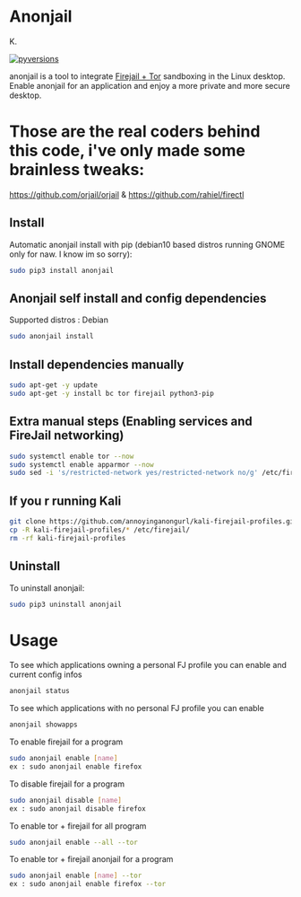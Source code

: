 Anonjail
=======

K.

[![pyversions](https://img.shields.io/badge/python-3.3%2B-blue.svg)](https://pypi.org/project/anonjail/)

anonjail is a tool to integrate [Firejail + Tor](https://firejail.wordpress.com/)
sandboxing in the Linux desktop. Enable anonjail for an application and enjoy a
more private and more secure desktop.

Those are the real coders behind this code, i've only made some brainless tweaks:
=======

https://github.com/orjail/orjail & https://github.com/rahiel/firectl


## Install

Automatic anonjail install with pip (debian10 based distros running GNOME only for naw. I know im so sorry):
``` bash
sudo pip3 install anonjail
```

## Anonjail self install and config dependencies
Supported distros : 
Debian
``` bash
sudo anonjail install
```

## Install dependencies manually
``` bash
sudo apt-get -y update
sudo apt-get -y install bc tor firejail python3-pip
```

## Extra manual steps (Enabling services and FireJail networking)
``` bash
sudo systemctl enable tor --now
sudo systemctl enable apparmor --now
sudo sed -i 's/restricted-network yes/restricted-network no/g' /etc/firejail/firejail.config
```

## If you r running Kali
``` bash
git clone https://github.com/annoyinganongurl/kali-firejail-profiles.git
cp -R kali-firejail-profiles/* /etc/firejail/
rm -rf kali-firejail-profiles
```

## Uninstall

To uninstall anonjail:
``` bash
sudo pip3 uninstall anonjail
```

# Usage

To see which applications owning a personal FJ profile you can enable and current config infos
``` bash
anonjail status
```

To see which applications with no personal FJ profile you can enable
``` bash
anonjail showapps
```

To enable firejail for a program
``` bash
sudo anonjail enable [name]
ex : sudo anonjail enable firefox
```

To disable firejail for a program
``` bash
sudo anonjail disable [name]
ex : sudo anonjail disable firefox
```

To enable tor + firejail for all program
``` bash
sudo anonjail enable --all --tor
```

To enable tor + firejail anonjail for a program
``` bash
sudo anonjail enable [name] --tor
ex : sudo anonjail enable firefox --tor
```
